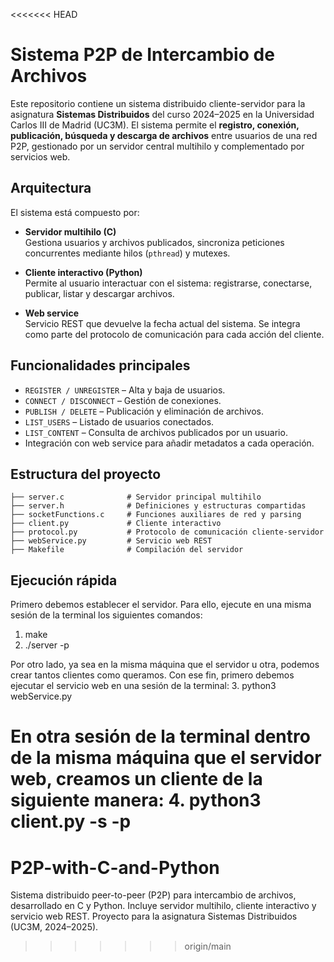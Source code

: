 <<<<<<< HEAD

# Sistema P2P de Intercambio de Archivos

Este repositorio contiene un sistema distribuido cliente-servidor para la asignatura **Sistemas Distribuidos** del curso 2024–2025 en la Universidad Carlos III de Madrid (UC3M). El sistema permite el **registro, conexión, publicación, búsqueda y descarga de archivos** entre usuarios de una red P2P, gestionado por un servidor central multihilo y complementado por servicios web.

## Arquitectura

El sistema está compuesto por:

- **Servidor multihilo (C)**  
  Gestiona usuarios y archivos publicados, sincroniza peticiones concurrentes mediante hilos (`pthread`) y mutexes.

- **Cliente interactivo (Python)**  
  Permite al usuario interactuar con el sistema: registrarse, conectarse, publicar, listar y descargar archivos.

- **Web service**  
  Servicio REST que devuelve la fecha actual del sistema. Se integra como parte del protocolo de comunicación para cada acción del cliente.

## Funcionalidades principales

- `REGISTER / UNREGISTER` – Alta y baja de usuarios.
- `CONNECT / DISCONNECT` – Gestión de conexiones.
- `PUBLISH / DELETE` – Publicación y eliminación de archivos.
- `LIST_USERS` – Listado de usuarios conectados.
- `LIST_CONTENT` – Consulta de archivos publicados por un usuario.
- Integración con web service para añadir metadatos a cada operación.

## Estructura del proyecto

```
├── server.c              # Servidor principal multihilo
├── server.h              # Definiciones y estructuras compartidas
├── socketFunctions.c     # Funciones auxiliares de red y parsing
├── client.py             # Cliente interactivo
├── protocol.py           # Protocolo de comunicación cliente-servidor
├── webService.py         # Servicio web REST
├── Makefile              # Compilación del servidor
```

## Ejecución rápida

Primero debemos establecer el servidor.
Para ello, ejecute en una misma sesión de la terminal los siguientes comandos:
1. make
2. ./server -p <puerto del servidor>

Por otro lado, ya sea en la misma máquina que el servidor u otra, podemos crear
tantos clientes como queramos. 
Con ese fin, primero debemos ejecutar el servicio web en una sesión de la terminal:
3. python3 webService.py

En otra sesión de la terminal dentro de la misma máquina que el servidor web,
creamos un cliente de la siguiente manera: 
4. python3 client.py -s <ip del servidor> -p <puerto del servidor>
=======
# P2P-with-C-and-Python
Sistema distribuido peer-to-peer (P2P) para intercambio de archivos, desarrollado en C y Python. Incluye servidor multihilo, cliente interactivo y servicio web REST. Proyecto para la asignatura Sistemas Distribuidos (UC3M, 2024–2025).
>>>>>>> origin/main
